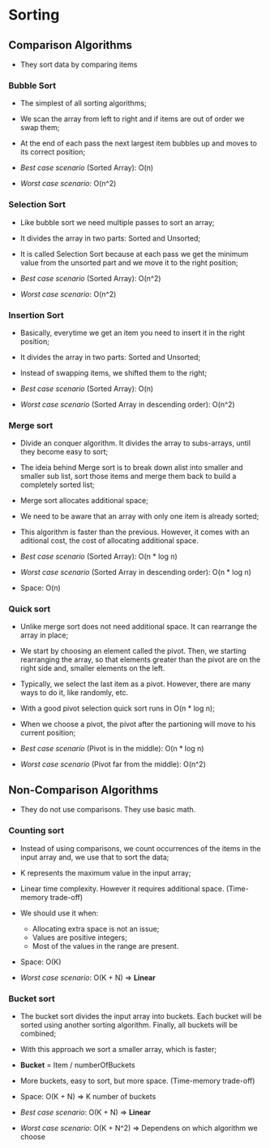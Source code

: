 # Sorting

## Comparison Algorithms
- They sort data by comparing items

### Bubble Sort

- The simplest of all sorting algorithms;
- We scan the array from left to right and if items are out of order we swap them;
- At the end of each pass the next largest item bubbles up and moves to its correct position;

- *Best case scenario* (Sorted Array): O(n) 
- *Worst case scenario*: O(n^2)

### Selection Sort

- Like bubble sort we need multiple passes to sort an array;
- It divides the array in two parts: Sorted and Unsorted;
- It is called Selection Sort because at each pass we get the minimum value from the unsorted part and we move it to the right position;

- *Best case scenario* (Sorted Array): O(n^2)
- *Worst case scenario*: O(n^2)

### Insertion Sort

- Basically, everytime we get an item you need to insert it in the right position;
- It divides the array in two parts: Sorted and Unsorted;
- Instead of swapping items, we shifted them to the right;

- *Best case scenario* (Sorted Array): O(n)
- *Worst case scenario* (Sorted Array in descending order): O(n^2)


### Merge sort

- Divide an conquer algorithm. It divides the array to subs-arrays, until they become easy to sort;
- The ideia behind Merge sort is to break down  alist into smaller and smaller sub list, sort those items and merge them back to build a completely sorted list;
- Merge sort allocates additional space;
- We need to be aware that an array with only one item is already sorted;
- This algorithm is faster than the previous. However, it comes with an aditional cost, the cost of allocating additional space.

- *Best case scenario* (Sorted Array): O(n * log n)
- *Worst case scenario* (Sorted Array in descending order): O(n * log n)
- Space: O(n)

### Quick sort

- Unlike merge sort does not need additional space. It can rearrange the array in place;
- We start by choosing an element called the pivot. Then, we starting rearranging the array, so that elements greater than the pivot are on the right side and, smaller elements on the left.
- Typically, we select the last item as a pivot. However, there are many ways to do it, like randomly, etc.
- With a good pivot selection quick sort runs in O(n * log n);
- When we choose a pivot, the pivot after the partioning will move to his current position;


- *Best case scenario* (Pivot is in the middle): O(n * log n)
- *Worst case scenario* (Pivot far from the middle): O(n^2)


## Non-Comparison Algorithms
- They do not use comparisons. They use basic math.

### Counting sort

- Instead of using comparisons, we count occurrences of the items in the input array and, we use that to sort the data;
- K represents the maximum value in the input array;
- Linear time complexity. However it requires additional space. (Time-memory trade-off)
- We should use it when:
    - Allocating extra space is not an issue;
    - Values are positive integers;
    - Most of the values in the range are present.

- Space: O(K)
- *Worst case scenario*: O(K + N) => **Linear**


### Bucket sort

- The bucket sort divides the input array into buckets. Each bucket will be sorted using another sorting algorithm. Finally, all buckets will be combined;
- With this approach we sort a smaller array, which is faster;
- **Bucket** = Item / numberOfBuckets
- More buckets, easy to sort, but more space. (Time-memory trade-off)

- Space: O(K + N) => K number of buckets
- *Best case scenario*: O(K + N) => **Linear**
- *Worst case scenario*: O(K + N^2) => Dependens on which algorithm we choose